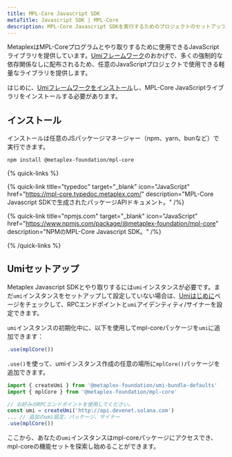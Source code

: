 ```yaml
---
title: MPL-Core Javascript SDK
metaTitle: Javascript SDK | MPL-Core
description: MPL-Core Javascript SDKを実行するためのプロジェクトのセットアップ方法を学びます。
---
```


MetaplexはMPL-Coreプログラムとやり取りするために使用できるJavaScriptライブラリを提供しています。[Umiフレームワーク](/jp/umi)のおかげで、多くの強制的な依存関係なしに配布されるため、任意のJavaScriptプロジェクトで使用できる軽量なライブラリを提供します。

はじめに、[Umiフレームワークをインストール](/jp/umi/getting-started)し、MPL-Core JavaScriptライブラリをインストールする必要があります。

## インストール

インストールは任意のJSパッケージマネージャー（npm、yarn、bunなど）で実行できます。

```sh
npm install @metaplex-foundation/mpl-core
```

{% quick-links %}

{% quick-link title="typedoc" target="_blank" icon="JavaScript" href="https://mpl-core.typedoc.metaplex.com/" description="MPL-Core Javascript SDKで生成されたパッケージAPIドキュメント。" /%}

{% quick-link title="npmjs.com" target="_blank" icon="JavaScript" href="https://www.npmjs.com/package/@metaplex-foundation/mpl-core" description="NPMのMPL-Core Javascript SDK。" /%}

{% /quick-links %}

## Umiセットアップ

Metaplex Javascript SDKとやり取りするには`umi`インスタンスが必要です。まだ`umi`インスタンスをセットアップして設定していない場合は、[Umiはじめに](/jp/umi/getting-started)ページをチェックして、RPCエンドポイントと`umi`アイデンティティ/サイナーを設定できます。

`umi`インスタンスの初期化中に、以下を使用してmpl-coreパッケージを`umi`に追加できます：

```js
.use(mplCore())
```

`.use()`を使って、umiインスタンス作成の任意の場所に`mplCore()`パッケージを追加できます。

```ts
import { createUmi } from '@metaplex-foundation/umi-bundle-defaults'
import { mplCore } from '@metaplex-foundation/mpl-core'

// お好みのRPCエンドポイントを使用してください。
const umi = createUmi('http://api.devenet.solana.com')
... // 追加のumi設定、パッケージ、サイナー
.use(mplCore())
```

ここから、あなたの`umi`インスタンスはmpl-coreパッケージにアクセスでき、mpl-coreの機能セットを探索し始めることができます。